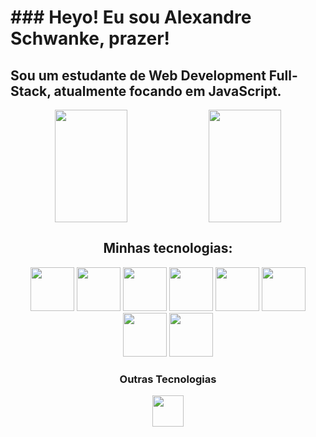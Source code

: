 <h1 color="orange">### Heyo! Eu sou Alexandre Schwanke, prazer!</h1>

## Sou um estudante de Web Development Full-Stack, atualmente focando em JavaScript.

<div align="center">
  <img align="center" width="48%" height="180em" display="inline" src="https://github-readme-stats.vercel.app/api?username=AlexSchwC&show_icons=true&theme=slateorange">
  <img align="center" width="48%" height="180em" display="inline" src="https://github-readme-stats.vercel.app/api/top-langs/?username=AlexSchwC&layout=compact&theme=slateorange">
</div>

##

<h2 align="center">Minhas tecnologias:</h2>
<div align="center">
  <img width="70rem" src="https://cdn.jsdelivr.net/gh/devicons/devicon/icons/html5/html5-original.svg" />
  <img width="70rem" src="https://cdn.jsdelivr.net/gh/devicons/devicon/icons/css3/css3-original.svg" />
  <img width="70rem" src="https://cdn.jsdelivr.net/gh/devicons/devicon/icons/sass/sass-original.svg" />
  <img width="70rem" src="https://cdn.jsdelivr.net/gh/devicons/devicon/icons/javascript/javascript-original.svg" />
  <img width="70rem" src="https://cdn.jsdelivr.net/gh/devicons/devicon/icons/mongodb/mongodb-original.svg" />
  <img width="70rem" src="https://cdn.jsdelivr.net/gh/devicons/devicon/icons/nodejs/nodejs-original.svg" />
  <img width="70rem" src="https://cdn.jsdelivr.net/gh/devicons/devicon/icons/express/express-original.svg" />
  <img width="70rem" src="https://cdn.jsdelivr.net/gh/devicons/devicon/icons/git/git-original.svg" />
</div>

<div align="center">
  <h3 align="center">Outras Tecnologias</h3>
  <img width="50" src="https://cdn.jsdelivr.net/gh/devicons/devicon/icons/photoshop/photoshop-line.svg" />
</div>

##

<!--
**AlexSchwC/AlexSchwC** is a ✨ _special_ ✨ repository because its `README.md` (this file) appears on your GitHub profile.

Here are some ideas to get you started:

- 🔭 I’m currently working on ...
- 🌱 I’m currently learning ...
- 👯 I’m looking to collaborate on ...
- 🤔 I’m looking for help with ...
- 💬 Ask me about ...
- 📫 How to reach me: ...
- 😄 Pronouns: ...
- ⚡ Fun fact: ...
-->
